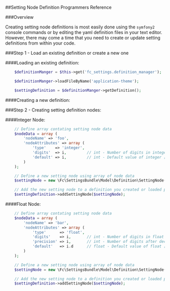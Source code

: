##Setting Node Definition Programmers Reference

###Overview

Creating setting node definitions is most easily done using the `symfony2` console
commands or by editing the yaml definition files in your text editor. However,
there may come a time that you need to create or update setting definitions from
within your code.


###Step 1 - Load an existing definition or create a new one

####Loading an existing definition:

``` php
    $definitionManger = $this->get('fc_settings.definition_manager');

    $definitionManger->loadFileByName('application-theme');

    $settingDefinition = $definitionManger->getDefinition();
```

####Creating a new definition:

###Step 2 - Creating setting definition nodes:

####Integer Node:

``` php
    // Define array contating setting node data
    $nodeData = array (
        'nodeName' => 'foo',
        'nodeAttributes' => array (
            'type'    => 'integer',
            'digits'  => i,         // int - Number of digits in integer
            'default' => i,         // int - Default value of integer [optional]
        )
    );

    // Define a new setting node using array of node data
    $settingNode = new \Fc\SettingsBundle\Model\Definition\SettingNode($nodeData);

    // Add the new setting node to a definition you created or loaded previously
    $settingDefinition->addSettingNode($settingNode);
```

####Float Node:

``` php
    // Define array contating setting node data
    $nodeData = array (
        'nodeName' => 'bar',
        'nodeAttributes' => array (
            'type'      => 'float',
            'digits'    => i,       // int - Number of digits in float setting
            'precision' => i,       // int - Number of digits after decimal in float setting
            'default'   => i.d      // float - Default value of float [optional]
        )
    );

    // Define a new setting node using array of node data
    $settingNode = new \Fc\SettingsBundle\Model\Definition\SettingNode($nodeData);

    // Add the new setting node to a definition you created or loaded previously
    $settingDefinition->addSettingNode($settingNode);
```



